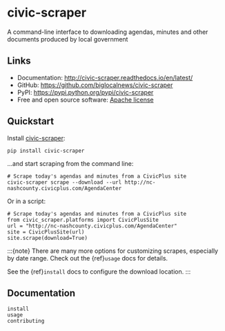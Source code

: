 # civic-scraper

A command-line interface to downloading agendas, minutes and other documents produced by local government

## Links

- Documentation: <http://civic-scraper.readthedocs.io/en/latest/>
- GitHub: <https://github.com/biglocalnews/civic-scraper>
- PyPI: <https://pypi.python.org/pypi/civic-scraper>
- Free and open source software: [Apache license]

## Quickstart

Install [civic-scraper]:

```
pip install civic-scraper
```

...and start scraping from the command line:

```
# Scrape today's agendas and minutes from a CivicPlus site
civic-scraper scrape --download --url http://nc-nashcounty.civicplus.com/AgendaCenter
```

Or in a script:

```
# Scrape today's agendas and minutes from a CivicPlus site
from civic_scraper.platforms import CivicPlusSite
url = "http://nc-nashcounty.civicplus.com/AgendaCenter"
site = CivicPlusSite(url)
site.scrape(download=True)
```

:::{note}
There are many more options for customizing scrapes,
especially by date range.  Check out the {ref}`usage` docs for details.

See the {ref}`install` docs to configure the download location.
:::

## Documentation

```{toctree}
install
usage
contributing
```

[agendas]: https://en.wikipedia.org/wiki/Agenda_(meeting)
[apache license]: https://github.com/biglocalnews/civic-scraper/blob/master/LICENSE
[civic-scraper]: https://github.com/biglocalnews/civic-scraper
[civic-scraper docs]: https://civic-scraper.readthedocs.io/en/latest/
[minutes]: https://en.wikipedia.org/wiki/Minutes
